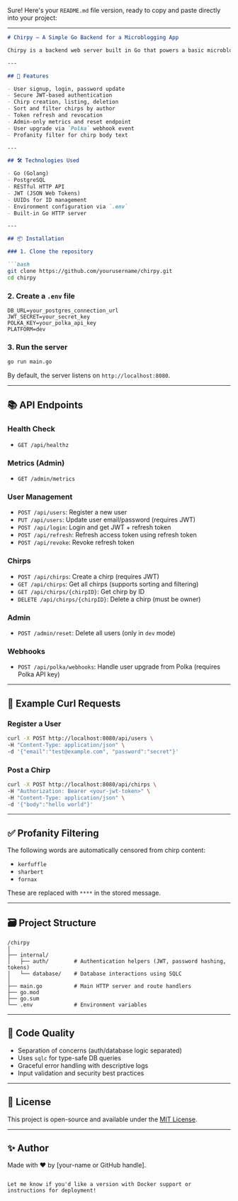 Sure! Here's your `README.md` file version, ready to copy and paste directly into your project:

---

```markdown
# Chirpy — A Simple Go Backend for a Microblogging App

Chirpy is a backend web server built in Go that powers a basic microblogging platform similar to Twitter. It supports user authentication, chirping (posting messages), and basic user upgrades through an external webhook system.

---

## 🚀 Features

- User signup, login, password update
- Secure JWT-based authentication
- Chirp creation, listing, deletion
- Sort and filter chirps by author
- Token refresh and revocation
- Admin-only metrics and reset endpoint
- User upgrade via `Polka` webhook event
- Profanity filter for chirp body text

---

## 🛠️ Technologies Used

- Go (Golang)
- PostgreSQL
- RESTful HTTP API
- JWT (JSON Web Tokens)
- UUIDs for ID management
- Environment configuration via `.env`
- Built-in Go HTTP server

---

## 📦 Installation

### 1. Clone the repository

```bash
git clone https://github.com/yourusername/chirpy.git
cd chirpy
```

### 2. Create a `.env` file

```env
DB_URL=your_postgres_connection_url
JWT_SECRET=your_secret_key
POLKA_KEY=your_polka_api_key
PLATFORM=dev
```

### 3. Run the server

```bash
go run main.go
```

By default, the server listens on `http://localhost:8080`.

---

## 📚 API Endpoints

### Health Check
- `GET /api/healthz`

### Metrics (Admin)
- `GET /admin/metrics`

### User Management
- `POST /api/users`: Register a new user
- `PUT /api/users`: Update user email/password (requires JWT)
- `POST /api/login`: Login and get JWT + refresh token
- `POST /api/refresh`: Refresh access token using refresh token
- `POST /api/revoke`: Revoke refresh token

### Chirps
- `POST /api/chirps`: Create a chirp (requires JWT)
- `GET /api/chirps`: Get all chirps (supports sorting and filtering)
- `GET /api/chirps/{chirpID}`: Get chirp by ID
- `DELETE /api/chirps/{chirpID}`: Delete a chirp (must be owner)

### Admin
- `POST /admin/reset`: Delete all users (only in `dev` mode)

### Webhooks
- `POST /api/polka/webhooks`: Handle user upgrade from Polka (requires Polka API key)

---

## 🧪 Example Curl Requests

### Register a User

```bash
curl -X POST http://localhost:8080/api/users \
-H "Content-Type: application/json" \
-d '{"email":"test@example.com", "password":"secret"}'
```

### Post a Chirp

```bash
curl -X POST http://localhost:8080/api/chirps \
-H "Authorization: Bearer <your-jwt-token>" \
-H "Content-Type: application/json" \
-d '{"body":"hello world"}'
```

---

## ✅ Profanity Filtering

The following words are automatically censored from chirp content:

- `kerfuffle`
- `sharbert`
- `fornax`

These are replaced with `****` in the stored message.

---

## 🗃️ Project Structure

```
/chirpy
│
├── internal/
│   ├── auth/        # Authentication helpers (JWT, password hashing, tokens)
│   └── database/    # Database interactions using SQLC
│
├── main.go          # Main HTTP server and route handlers
├── go.mod
├── go.sum
└── .env             # Environment variables
```

---

## 🧼 Code Quality

- Separation of concerns (auth/database logic separated)
- Uses `sqlc` for type-safe DB queries
- Graceful error handling with descriptive logs
- Input validation and security best practices

---

## 📄 License

This project is open-source and available under the [MIT License](LICENSE).

---

## ✨ Author

Made with ❤️ by [your-name or GitHub handle].
```

Let me know if you'd like a version with Docker support or instructions for deployment!